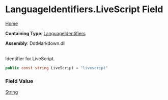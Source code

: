 # LanguageIdentifiers\.LiveScript Field

[Home](../../../README.md)

**Containing Type**: [LanguageIdentifiers](../README.md)

**Assembly**: DotMarkdown\.dll

\
Identifier for LiveScript\.

```csharp
public const string LiveScript = "livescript"
```

### Field Value

[String](https://docs.microsoft.com/en-us/dotnet/api/system.string)

